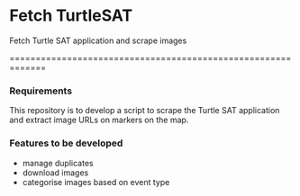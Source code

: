 # Fetch TurtleSAT
Fetch Turtle SAT application and scrape images

=============================================================
### Requirements

This repository is to develop a script to scrape the Turtle SAT application and extract image URLs on markers on the map.

### Features to be developed

- manage duplicates
- download images
- categorise images based on event type


